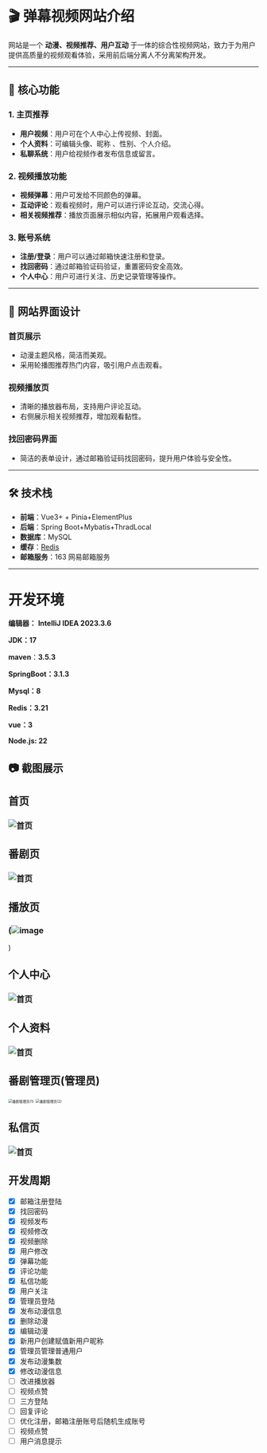 # 🎬 **弹幕视频网站介绍**

网站是一个 **动漫、视频推荐、用户互动** 于一体的综合性视频网站，致力于为用户提供高质量的视频观看体验，采用前后端分离人不分离架构开发。

------

## 📌 **核心功能**

### 1. **主页推荐**

- **用户视频**：用户可在个人中心上传视频、封面。
- **个人资料**：可编辑头像、昵称 、性别、个人介绍。
- **私聊系统**：用户给视频作者发布信息或留言。

### 2. **视频播放功能**

- **视频弹幕**：用户可发给不同颜色的弹幕。
- **互动评论**：观看视频时，用户可以进行评论互动，交流心得。
- **相关视频推荐**：播放页面展示相似内容，拓展用户观看选择。

### 3. **账号系统**

- **注册/登录**：用户可以通过邮箱快速注册和登录。
- **找回密码**：通过邮箱验证码验证，重置密码安全高效。
- **个人中心**：用户可进行关注、历史记录管理等操作。

------

## 🎨 **网站界面设计**

### **首页展示**

- 动漫主题风格，简洁而美观。
- 采用轮播图推荐热门内容，吸引用户点击观看。

### **视频播放页**

- 清晰的播放器布局，支持用户评论互动。
- 右侧展示相关视频推荐，增加观看黏性。

### **找回密码界面**

- 简洁的表单设计，通过邮箱验证码找回密码，提升用户体验与安全性。

------

## 🛠️ **技术栈**

- **前端**：Vue3+  + Pinia+ElementPlus
- **后端**：Spring Boot+Mybatis+ThradLocal
- **数据库**：MySQL
- **缓存**：[Redis](https://github.com/tporadowski/redis/releases)
- **邮箱服务**：163 网易邮箱服务

------

# 开发环境

**编辑器：** **IntelliJ IDEA 2023.3.6**

**JDK：17**

**maven**：**3.5.3**

**SpringBoot：3.1.3**

**Mysql：8**

**Redis：3.21**


**vue：3**

**Node.js: 22**

## 📷 **截图展示**



## 首页

### ![首页](src/assets/项目介绍/首页.png)

## 番剧页

### ![首页](src/assets/项目介绍/番剧页面.png)

## 播放页

### (![image](https://github.com/user-attachments/assets/8e61eaaf-cfc7-4f23-8f95-4adf30674b9d)
)

## 个人中心

### **![首页](src/assets/项目介绍/用户中心.png)**

## 个人资料

### **![首页](src/assets/项目介绍/个人资料.png)**

## 番剧管理页(管理员)

<img src="src/assets/项目介绍/番剧管理页(1).png" alt="番剧管理页(1)" style="zoom:50%;" />

<img src="src/assets/项目介绍/番剧管理页(2).png" alt="番剧管理页(2)" style="zoom: 50%;" />



## 私信页

### **![首页](src/assets/项目介绍/私信页面.png)**

## 开发周期

- [x] 邮箱注册登陆
- [x] 找回密码
- [x] 视频发布
- [x] 视频修改
- [x] 视频删除
- [x] 用户修改
- [x] 弹幕功能
- [x] 评论功能
- [x] 私信功能
- [x] 用户关注
- [x] 管理员登陆
- [x] 发布动漫信息
- [x] 删除动漫
- [x] 编辑动漫
- [x] 新用户创建赋值新用户昵称
- [x] 管理员管理普通用户
- [x] 发布动漫集数
- [x] 修改动漫信息
- [ ] 改进播放器
- [ ] 视频点赞
- [ ] 三方登陆
- [ ] 回复评论
- [ ] 优化注册，邮箱注册账号后随机生成账号
- [ ] 视频点赞
- [ ] 用户消息提示

